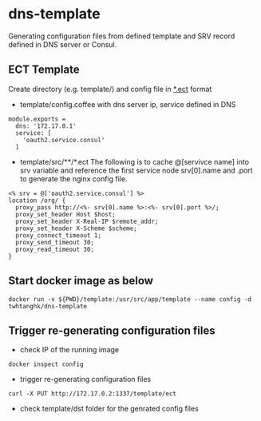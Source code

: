 # dns-template
Generating configuration files from defined template and SRV record defined in DNS server or Consul.

## ECT Template
Create directory (e.g. template/) and config file in [*.ect](http://ectjs.com) format

* template/config.coffee with dns server ip, service defined in DNS
```
module.exports =
  dns: '172.17.0.1'
  service: [
    'oauth2.service.consul'
  ]
```

* template/src/**/*.ect
The following is to cache @[servivce name] into srv variable and reference the first service node srv[0].name and .port to generate the nginx config file.
```
<% srv = @['oauth2.service.consul'] %>
location /org/ {
  proxy_pass http://<%- srv[0].name %>:<%- srv[0].port %>/;
  proxy_set_header Host $host;
  proxy_set_header X-Real-IP $remote_addr;
  proxy_set_header X-Scheme $scheme;
  proxy_connect_timeout 1;
  proxy_send_timeout 30;
  proxy_read_timeout 30;
}
```

## Start docker image as below
```
docker run -v ${PWD}/template:/usr/src/app/template --name config -d twhtanghk/dns-template
```

## Trigger re-generating configuration files
* check IP of the running image
```
docker inspect config
```

* trigger re-generating configuration files
```
curl -X PUT http://172.17.0.2:1337/template/ect
```

* check template/dst folder for the genrated config files
